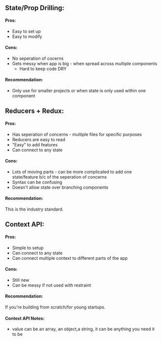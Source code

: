 ## State/Prop Drilling:
#### Pros:
- Easy to set up
- Easy to modify 

#### Cons:
- No seperation of cocerns
- Gets messy when app is big - when spread across multiple components
   - Hard to keep code DRY

#### Recommendation: 
- Only use for smaller projects or when state is only used within one component


## Reducers + Redux:
#### Pros:
- Has seperation of concerns - multiple files for specific purposes
- Reducers are easy to read
- "Easy" to add features
- Can connect to any state

#### Cons:
- Lots of moving parts - can be more complicated to add one state/feature b/c of the seperation of concerns
- Syntax can be confusing
- Doesn't allow state over branching components

#### Recommendation:
This is the industry standard.


## Context API:
#### Pros:
- Simple to setup
- Can connect to any state
- Can connect multiple context to different parts of the app

#### Cons:
- Still new
- Can be messy if not used with restraint

#### Recommendation:
If you're building from scratch/for young startups.

#### Context API Notes:
- value can be an array, an object,a string, it can be anything you need it to be